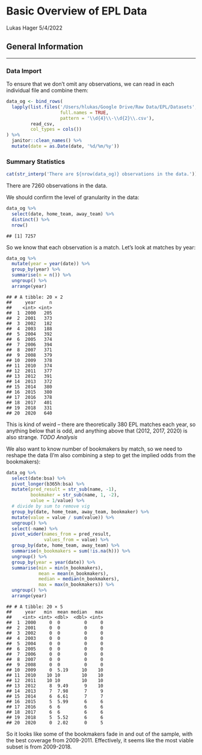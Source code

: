 Basic Overview of EPL Data
================
Lukas Hager
5/4/2022

## General Information

-----

### Data Import

To ensure that we don’t omit any observations, we can read in each
individual file and combine them:

``` r
data_og <- bind_rows(
  lapply(list.files('/Users/hlukas/Google Drive/Raw Data/EPL/Datasets',
                    full.names = TRUE,
                    pattern = '\\d{4}\\-\\d{2}\\.csv'),
         read_csv,
         col_types = cols())
) %>% 
  janitor::clean_names() %>% 
  mutate(date = as.Date(date, '%d/%m/%y'))
```

### Summary Statistics

``` r
cat(str_interp('There are ${nrow(data_og)} observations in the data.'))
```

There are 7260 observations in the data.

We should confirm the level of granularity in the data:

``` r
data_og %>% 
  select(date, home_team, away_team) %>% 
  distinct() %>% 
  nrow()
```

    ## [1] 7257

So we know that each observation is a match. Let’s look at matches by
year:

``` r
data_og %>% 
  mutate(year = year(date)) %>% 
  group_by(year) %>% 
  summarise(n = n()) %>% 
  ungroup() %>% 
  arrange(year)
```

    ## # A tibble: 20 × 2
    ##     year     n
    ##    <int> <int>
    ##  1  2000   205
    ##  2  2001   373
    ##  3  2002   182
    ##  4  2003   188
    ##  5  2004   392
    ##  6  2005   374
    ##  7  2006   394
    ##  8  2007   371
    ##  9  2008   379
    ## 10  2009   378
    ## 11  2010   374
    ## 12  2011   377
    ## 13  2012   391
    ## 14  2013   372
    ## 15  2014   380
    ## 16  2015   380
    ## 17  2016   378
    ## 18  2017   401
    ## 19  2018   331
    ## 20  2020   640

This is kind of weird – there are theoretically 380 EPL matches each
year, so anything below that is odd, and anything above that (2012,
2017, 2020) is also strange. *TODO Analysis*

We also want to know number of bookmakers by match, so we need to
reshape the data (I’m also combining a step to get the implied odds from
the bookmakers):

``` r
data_og %>% 
  select(date:bsa) %>% 
  pivot_longer(b365h:bsa) %>% 
  mutate(pred_result = str_sub(name, -1),
         bookmaker = str_sub(name, 1, -2),
         value = 1/value) %>% 
  # divide by sum to remove vig
  group_by(date, home_team, away_team, bookmaker) %>% 
  mutate(value = value / sum(value)) %>% 
  ungroup() %>% 
  select(-name) %>% 
  pivot_wider(names_from = pred_result,
              values_from = value) %>% 
  group_by(date, home_team, away_team) %>% 
  summarise(n_bookmakers = sum(!is.na(h))) %>% 
  ungroup() %>% 
  group_by(year = year(date)) %>% 
  summarise(min = min(n_bookmakers),
            mean = mean(n_bookmakers),
            median = median(n_bookmakers),
            max = max(n_bookmakers)) %>% 
  ungroup() %>% 
  arrange(year)
```

    ## # A tibble: 20 × 5
    ##     year   min  mean median   max
    ##    <int> <int> <dbl>  <dbl> <int>
    ##  1  2000     0  0         0     0
    ##  2  2001     0  0         0     0
    ##  3  2002     0  0         0     0
    ##  4  2003     0  0         0     0
    ##  5  2004     0  0         0     0
    ##  6  2005     0  0         0     0
    ##  7  2006     0  0         0     0
    ##  8  2007     0  0         0     0
    ##  9  2008     0  0         0     0
    ## 10  2009     0  5.19     10    10
    ## 11  2010    10 10        10    10
    ## 12  2011    10 10        10    10
    ## 13  2012     8  9.49      9    10
    ## 14  2013     7  7.98      7     9
    ## 15  2014     6  6.61      7     7
    ## 16  2015     5  5.99      6     6
    ## 17  2016     6  6         6     6
    ## 18  2017     6  6         6     6
    ## 19  2018     5  5.52      6     6
    ## 20  2020     0  2.02      0     5

So it looks like some of the bookmakers fade in and out of the sample,
with the best coverage from 2009-2011. Effectively, it seems like the
most viable subset is from 2009-2018.
